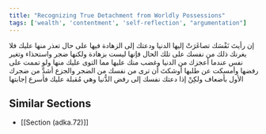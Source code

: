 ```yaml
---
title: "Recognizing True Detachment from Worldly Possessions"
tags: ['wealth', 'contentment', 'self-reflection', "argumentation"]
---
```


 إن رأيتَ نَفْسَك تصاغَرَتْ إليها الدنيا ودعتك إلى الزهادة فيها على حال تعذر منها عليك فلا يغرنك ذلك من نفسك على تلك الحال فإنها ليست بزهادة ولكنها ضجر واستحذاء وتغير نفس عندما أعجزك من الدنيا وغضب منك عليها مما التوى عليك منها ولو تممت على رفضها وأمسكت عن طلبها أوشكتَ أن ترى من نفسك من الضجر والجزع أشدَّ من ضجرك الأول بأضعاف ولكِنْ إذا دعتك نفسك إلى رفض الدُّنيا وهي مُقبلة عليك فأسرع إجابتها

## Similar Sections
- [[Section (adka.72)]]
